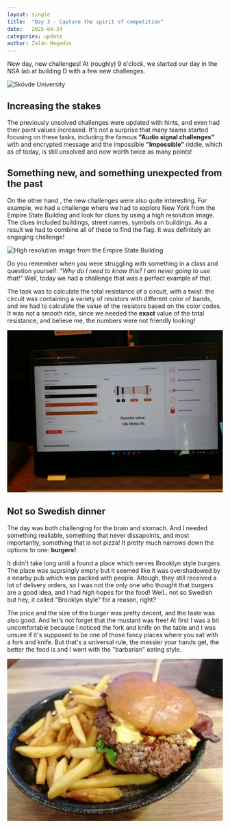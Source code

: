 ```yaml
---
layout: single
title:  "Day 3 - Capture the spirit of competition"
date:   2025-04-24
categories: update
author: Zalán Hegedüs
---
```


New day, new challenges! At (roughly) 9 o'clock, we started our day in the NSA lab at building D with a few new challenges.

![Skövde University](/assets/images/day3/skovde-university.jpg)

## Increasing the stakes

The previously unsolved challenges were updated with hints, and even had their point values increased. It's not a surprise that many teams started focusing on these tasks, including the famous **"Audio signal challenges"** with and encrypted message and the impossible **"Impossible"** riddle, which as of today, is still unsolved and now worth twice as many points!

## Something new, and something unexpected from the past

On the other hand , the new challenges were also quite interesting. For example, we had a challenge where we had to explore New York from the Empire State Building and look for clues by using a high resolution image. The clues included buildings, street names, symbols on buildings. As a result we had to combine all of these to find the flag. It was definitely an engaging challenge!

![High resolution image from the Empire State Building](/assets/images/day3/new-york.jpg)

Do you remember when you were struggling with something in a class and question yourself: *"Why do I need to know this? I am never going to use that!"* Well, today we had a challenge that was a perfect example of that.

The task was to calculate the total resistance of a circuit, with a twist: the circuit was containing a variety of resistors with different color of bands, and we had to calculate the value of the resistors based on the color codes. It was not a smooth ride, since we needed the **exact** value of the total resistance, and believe me, the numbers were not friendly looking!

![Resistor values](/assets/images/day3/resistors.jpg)

## Not so Swedish dinner

The day was both challenging for the brain and stomach. And I needed something realiable, something that never dissapoints, and most importantly, something that is not pizza! It pretty much narrows down the options to one: **burgers!**.

It didn't take long until a found a place which serves Brooklyn style burgers. The place was suprsingly empty but it seemed like it was overshadowed by a nearby pub which was packed with people. Altough, they still received a lot of delivery orders, so I was not the only one who thought that burgers are a good idea, and I had high hopes for the food! Well.. not so Swedish but hey, it called "Brooklyn style" for a reason, right?

The price and the size of the burger was pretty decent, and the taste was also good. And let's not forget that the mustard was free! At first I was a bit uncomfortable because I noticed the fork and knife on the table and I was unsure if it's supposed to be one of those fancy places where you eat with a fork and knife. But that's a universal rule, the messier your hands get, the better the food is and I went with the "barbarian" eating style.


![The famous Brookly burger](/assets/images/day3/burger.jpg)


